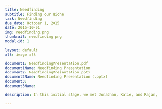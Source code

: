 ```yaml
---
title: Needfinding
subtitle: Finding our Niche
task: Needfinding
due_date: October 1, 2015
date: 2015-10-01
img: needfinding.png
thumbnail: needfinding.png
modal-id: 1

layout: default
alt: image-alt

document1: NeedfindingPresentation.pdf
document1Name: Needfinding Presentation
document2: NeedfindingPresentation.pptx
document2Name: Needfinding Presentation (.pptx)
document3: 
document3Name: 

description: In this initial stage, we met Jonathan, Katie, and Rajan, three travelers with different levels of experience. We began to find traveling pain points and created a huge empathy map.

---
```

